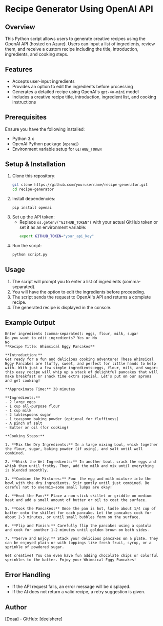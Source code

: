 # Recipe Generator Using OpenAI API

## Overview
This Python script allows users to generate creative recipes using the OpenAI API (hosted on Azure). Users can input a list of ingredients, review them, and receive a custom recipe including the title, introduction, ingredients, and cooking steps.

## Features
- Accepts user-input ingredients
- Provides an option to edit the ingredients before processing
- Generates a detailed recipe using OpenAI's `gpt-4o-mini` model
- Includes a creative recipe title, introduction, ingredient list, and cooking instructions

## Prerequisites
Ensure you have the following installed:
- Python 3.x
- OpenAI Python package (`openai`)
- Environment variable setup for `GITHUB_TOKEN`

## Setup & Installation
1. Clone this repository:
   ```bash
   git clone https://github.com/yourusername/recipe-generator.git
   cd recipe-generator
   ```
2. Install dependencies:
   ```bash
   pip install openai
   ```
3. Set up the API token:
   - Replace `os.getenv("GITHUB_TOKEN")` with your actual GitHub token or set it as an environment variable:
     ```bash
     export GITHUB_TOKEN="your_api_key"
     ```
4. Run the script:
   ```bash
   python script.py
   ```

## Usage
1. The script will prompt you to enter a list of ingredients (comma-separated).
2. You will have the option to edit the ingredients before proceeding.
3. The script sends the request to OpenAI's API and returns a complete recipe.
4. The generated recipe is displayed in the console.

## Example Output
```
Enter ingredients (comma-separated): eggs, flour, milk, sugar
Do you want to edit ingredients? Yes or No
No
**Recipe Title: Whimsical Eggy Pancakes**

**Introduction:**
Get ready for a fun and delicious cooking adventure! These Whimsical Eggy Pancakes are fluffy, sweet, and perfect for little hands to help with. With just a few simple ingredients—eggs, flour, milk, and sugar—this easy recipe will whip up a stack of delightful pancakes that will make breakfast or snack time extra special. Let’s put on our aprons and get cooking!

**Approximate Time:** 30 minutes 

**Ingredients:**
- 2 large eggs
- 1 cup all-purpose flour
- 1 cup milk
- 2 tablespoons sugar
- 1 teaspoon baking powder (optional for fluffiness)
- A pinch of salt
- Butter or oil (for cooking)

**Cooking Steps:**

1. **Mix the Dry Ingredients:** In a large mixing bowl, whisk together the flour, sugar, baking powder (if using), and salt until well combined.

2. **Whisk the Wet Ingredients:** In another bowl, crack the eggs and whisk them until frothy. Then, add the milk and mix until everything is blended smoothly.

3. **Combine the Mixtures:** Pour the egg and milk mixture into the bowl with the dry ingredients. Stir gently until just combined. Be careful not to overmix—some small lumps are okay! 

4. **Heat the Pan:** Place a non-stick skillet or griddle on medium heat and add a small amount of butter or oil to coat the surface.

5. **Cook the Pancakes:** Once the pan is hot, ladle about 1/4 cup of batter onto the skillet for each pancake. Let the pancakes cook for about 2-3 minutes, or until small bubbles form on the surface. 

6. **Flip and Finish:** Carefully flip the pancakes using a spatula and cook for another 1-2 minutes until golden brown on both sides. 

7. **Serve and Enjoy:** Stack your delicious pancakes on a plate. They can be enjoyed plain or with toppings like fresh fruit, syrup, or a sprinkle of powdered sugar. 

Get creative! You can even have fun adding chocolate chips or colorful sprinkles to the batter. Enjoy your Whimsical Eggy Pancakes!
```

## Error Handling
- If the API request fails, an error message will be displayed.
- If the AI does not return a valid recipe, a retry suggestion is given.


## Author
[Doaa] - GitHub: [deeishere]

